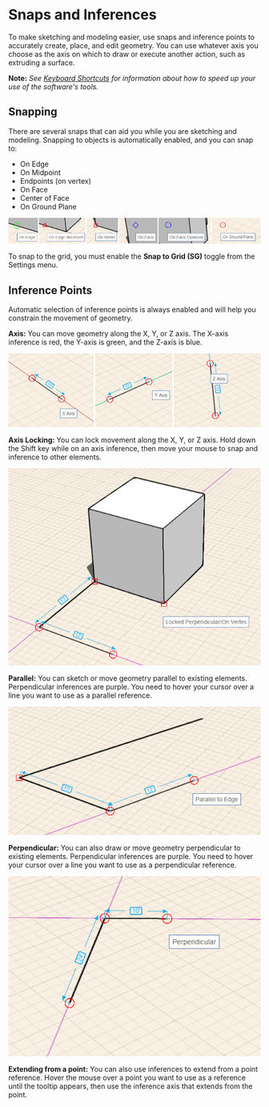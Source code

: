 # Snaps and Inferences

To make sketching and modeling easier, use snaps and inference points to accurately create, place, and edit geometry. You can use whatever axis you choose as the axis on which to draw or execute another action, such as extruding a surface.

**Note:** _See_ [_Keyboard Shortcuts_](../appendix/keyboard-shortcuts.md) _for information about how to speed up your use of the software's tools._

## Snapping

There are several snaps that can aid you while you are sketching and modeling. Snapping to objects is automatically enabled, and you can snap to:

* On Edge
* On Midpoint
* Endpoints \(on vertex\)
* On Face
* Center of Face
* On Ground Plane

![](../.gitbook/assets/guid-10ac3ddc-0bb3-4c3a-9ba3-4de37fe97adf-low.png)

To snap to the grid, you must enable the **Snap to Grid \(SG\)** toggle from the Settings menu.

## Inference Points

Automatic selection of inference points is always enabled and will help you constrain the movement of geometry.

**Axis:** You can move geometry along the X, Y, or Z axis. The X-axis inference is red, the Y-axis is green, and the Z-axis is blue.

![](../.gitbook/assets/guid-dd1207ba-33c0-46b5-924e-e3b7ad4cbf1f-low%20%281%29.png)

**Axis Locking:** You can lock movement along the X, Y, or Z axis. Hold down the Shift key while on an axis inference, then move your mouse to snap and inference to other elements.

![](../.gitbook/assets/guid-004b3d60-83e4-402f-9080-6aa80441fcb3-low%20%281%29.png)

**Parallel:** You can sketch or move geometry parallel to existing elements. Perpendicular inferences are purple. You need to hover your cursor over a line you want to use as a parallel reference.

![](../.gitbook/assets/guid-63c305d6-8313-44a3-94f0-9a84199e2d86-low%20%281%29.png)

**Perpendicular:** You can also draw or move geometry perpendicular to existing elements. Perpendicular inferences are purple. You need to hover your cursor over a line you want to use as a perpendicular reference.

![](../.gitbook/assets/guid-116d4ea4-f84e-4796-8755-627a1149266b-low.png)

**Extending from a point:** You can also use inferences to extend from a point reference. Hover the mouse over a point you want to use as a reference until the tooltip appears, then use the inference axis that extends from the point.

